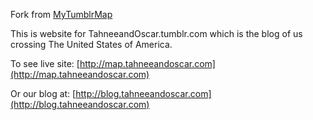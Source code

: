 Fork from [MyTumblrMap](https://github.com/NatEvatt/My-Tumblr-Map)

This is website for TahneeandOscar.tumblr.com which is the blog of us crossing
The United States of America.

To see live site:
[http://map.tahneeandoscar.com](http://map.tahneeandoscar.com)

Or our blog at: 
[http://blog.tahneeandoscar.com](http://blog.tahneeandoscar.com)
